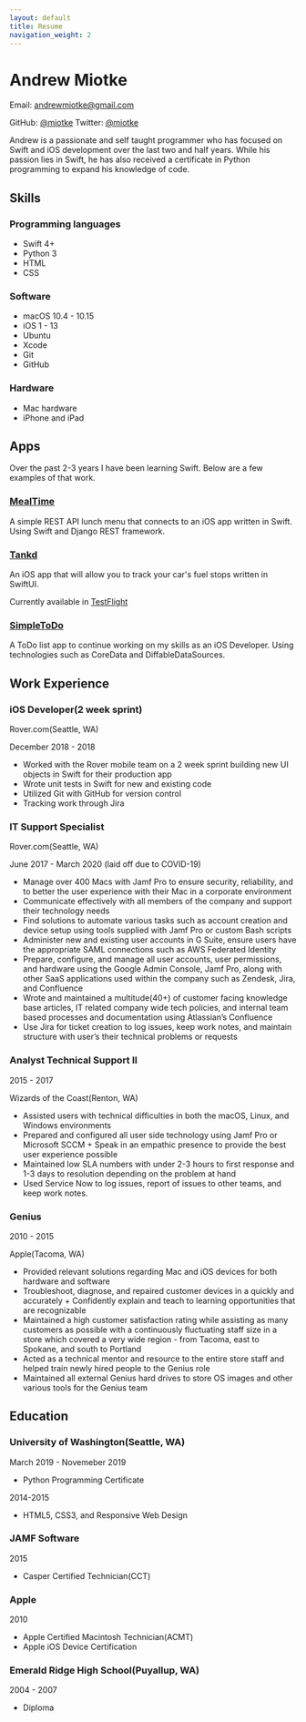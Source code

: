 ```yaml
---
layout: default
title: Resume
navigation_weight: 2
---
```

# Andrew Miotke

Email: andrewmiotke@gmail.com

GitHub: [@miotke](https://github.com/miotke)
Twitter: [@miotke](https://twitter.com/miotke)


Andrew is a passionate and self taught programmer who has focused on Swift and iOS development over the last two and half years. While his passion lies in Swift, he has also received a certificate in Python programming to expand his knowledge of code.

## Skills
### Programming languages
* Swift 4+
* Python 3
* HTML
* CSS

### Software
* macOS 10.4 - 10.15
* iOS 1 - 13
* Ubuntu
* Xcode
* Git
* GitHub

### Hardware
* Mac hardware
* iPhone and iPad

## Apps
Over the past 2-3 years I have been learning Swift. Below are a few examples of that work.
### [MealTime](https://github.com/miotke/MealTime)
A simple REST API lunch menu that connects to an iOS app written in Swift. Using Swift and Django REST framework.

### [Tankd](https://testflight.apple.com/join/XCcpPOnr)
An iOS app that will allow you to track your car's fuel stops written in SwiftUI.

Currently available in [TestFlight](https://testflight.apple.com/join/XCcpPOnr)

### [SimpleToDo](https://github.com/miotke/SimpleToDo)
A ToDo list app to continue working on my skills as an iOS Developer.
Using technologies such as CoreData and DiffableDataSources.


## Work Experience
### iOS Developer(2 week sprint)
Rover.com(Seattle, WA)

December 2018 - 2018 

* Worked with the Rover mobile team on a 2 week sprint building new UI objects in Swift for their production app
* Wrote unit tests in Swift for new and existing code 
* Utilized Git with GitHub for version control
* Tracking work through Jira


### IT Support Specialist
Rover.com(Seattle, WA)

June 2017 - March 2020 (laid off due to COVID-19)

* Manage over 400 Macs with Jamf Pro to ensure security, reliability, and to better the user experience with their Mac in a corporate environment
* Communicate effectively with all members of the company and support their technology needs
* Find solutions to automate various tasks such as account creation and device setup using tools supplied with Jamf Pro or custom Bash scripts
* Administer new and existing user accounts in G Suite, ensure users have the appropriate SAML connections such as AWS Federated Identity
* Prepare, configure, and manage all user accounts, user permissions, and hardware using the Google Admin Console, Jamf Pro, along with other SaaS applications used within the company such as Zendesk, Jira, and Confluence
* Wrote and maintained a multitude(40+) of customer facing knowledge base articles, IT related company wide tech policies, and internal team based processes and documentation using Atlassian’s Confluence
* Use Jira for ticket creation to log issues, keep work notes, and maintain structure with user’s their technical problems or requests

### Analyst Technical Support II
2015 - 2017

Wizards of the Coast(Renton, WA)
* Assisted users with technical difficulties in both the macOS, Linux, and Windows environments
* Prepared and configured all user side technology using Jamf Pro or Microsoft SCCM + Speak in an empathic presence to provide the best user experience possible
* Maintained low SLA numbers with under 2-3 hours to first response and 1-3 days to
resolution depending on the problem at hand
* Used Service Now to log issues, report of issues to other teams, and keep work notes.

### Genius
2010 - 2015

Apple(Tacoma, WA)
* Provided relevant solutions regarding Mac and iOS devices for both hardware and software
* Troubleshoot, diagnose, and repaired customer devices in a quickly and accurately + Confidently explain and teach to learning opportunities that are recognizable
* Maintained a high customer satisfaction rating while assisting as many customers as possible with a continuously fluctuating staff size in a store which covered a very wide region - from Tacoma, east to Spokane, and south to Portland
* Acted as a technical mentor and resource to the entire store staff and helped train newly hired people to the Genius role
* Maintained all external Genius hard drives to store OS images and other various tools for the Genius team

## Education
### University of Washington(Seattle, WA)
March 2019 - Novemeber 2019

* Python Programming Certificate

2014-2015

* HTML5, CSS3, and Responsive Web Design

### JAMF Software
2015

* Casper Certified Technician(CCT)

### Apple
2010

* Apple Certified Macintosh Technician(ACMT) 
* Apple iOS Device Certification

### Emerald Ridge High School(Puyallup, WA) 
2004 - 2007

* Diploma

